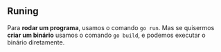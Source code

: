 ## Runing
Para **rodar um programa**, usamos o comando ```go run```. Mas se quisermos **criar um binário** usamos o comando ```go build```, e podemos executar o binário diretamente.